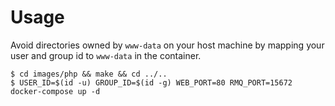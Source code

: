 # Usage

Avoid directories owned by `www-data` on your host machine by mapping your user and group id to `www-data` in the container.

```
$ cd images/php && make && cd ../..
$ USER_ID=$(id -u) GROUP_ID=$(id -g) WEB_PORT=80 RMQ_PORT=15672 docker-compose up -d
```
